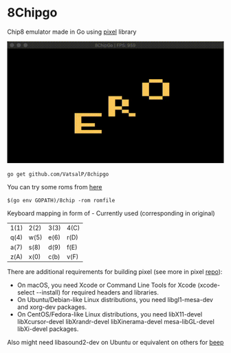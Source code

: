 # 8Chipgo

Chip8  emulator made in Go using [pixel](https://github.com/faiface/pixel) library

![zero.gif](zero.gif)

```
go get github.com/VatsalP/8chipgo
```

You can try some roms from [here](https://github.com/dmatlack/chip8/tree/master/roms)

```
$(go env GOPATH)/8chip -rom romfile
```

Keyboard mapping in form of - Currently used (corresponding in original)

|   |   |   |   |
|:-:|---|---|---|
|1(1)|2(2)|3(3)|4(C)|
|q(4)|w(5)|e(6)|r(D)|
|a(7)|s(8)|d(9)|f(E)|
|z(A)|x(0)|c(b)|v(F)|

There are additional requirements for building pixel (see more in pixel [repo](https://github.com/faiface/pixel)):

- On macOS, you need Xcode or Command Line Tools for Xcode (xcode-select --install) for required headers and libraries.
- On Ubuntu/Debian-like Linux distributions, you need libgl1-mesa-dev and xorg-dev packages.
- On CentOS/Fedora-like Linux distributions, you need libX11-devel libXcursor-devel libXrandr-devel libXinerama-devel mesa-libGL-devel libXi-devel packages.

Also might need libasound2-dev on Ubuntu or equivalent on others for [beep](https://github.com/faiface/beep)